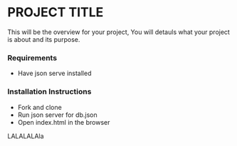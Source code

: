 # PROJECT TITLE
This will be the overview for your project, You will detauls what your project is about and its purpose. 

### Requirements
* Have json serve installed

### Installation Instructions
* Fork and clone
* Run json server for db.json
* Open index.html in the browser

LALALALAla